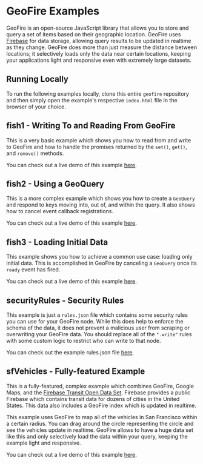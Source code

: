 # GeoFire Examples

GeoFire is an open-source JavaScript library that allows you to store and query a set
of items based on their geographic location. GeoFire uses [Firebase](https://www.firebase.com/) for data
storage, allowing query results to be updated in realtime as they change.
GeoFire does more than just measure the distance between locations; it
selectively loads only the data near certain locations, keeping your
applications light and responsive even with extremely large datasets.

## Running Locally

To run the following examples locally, clone this entire `geofire` repository
and then simply open the example's respective `index.html` file in the browser
of your choice.

## fish1 - Writing To and Reading From GeoFire

This is a very basic example which shows you how to read from and write to GeoFire
and how to handle the promises returned by the `set()`, `get()`, and `remove()`
methods.

You can check out a live demo of this example [here](https://geofire-demos.firebaseapp.com/fish1/index.html).

## fish2 - Using a GeoQuery

This is a more complex example which shows you how to create a `GeoQuery` and
respond to keys moving into, out of, and within the query. It also shows how
to cancel event callback registrations.

You can check out a live demo of this example [here](https://geofire-demos.firebaseapp.com/fish2/index.html).

## fish3 - Loading Initial Data

This example shows you how to achieve a common use case: loading only initial
data. This is accomplished in GeoFire by canceling a `GeoQuery` once its `ready`
event has fired.

You can check out a live demo of this example [here](https://geofire-demos.firebaseapp.com/fish3/index.html).

## securityRules - Security Rules

This example is just a `rules.json` file which contains some security rules you
can use for your GeoFire node. While this does help to enforce the schema of the data,
it does not prevent a malicious user from scraping or overwriting your GeoFire data.
You should replace all of the `".write"` rules with some custom logic to restrict who
can write to that node.

You can check out the example rules.json file [here](https://geofire-demos.firebaseapp.com/securityRules/rules.json).

## sfVehicles - Fully-featured Example

This is a fully-featured, complex example which combines GeoFire, Google Maps,
and the [Firebase Transit Open Data Set](https://www.firebase.com/docs/data/real-time-transit-data.html).
Firebase provides a public Firebase which contains transit data for dozens of
cities in the United States. This data also includes a GeoFire index which is
updated in realtime.

This example uses GeoFire to map all of the vehicles in San Francisco within
a certain radius. You can drag around the circle representing the circle and
see the vehicles update in realtime. GeoFire allows to have a huge data set
like this and only selectively load the data within your query, keeping the
example light and responsive.

You can check out a live demo of this example [here](https://geofire-demos.firebaseapp.com/sfVehicles/index.html).